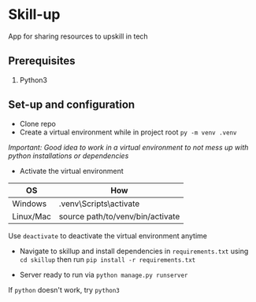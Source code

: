 
# Skill-up
App for sharing resources to upskill in tech

## Prerequisites
1. Python3



## Set-up and configuration
* Clone repo 
* Create a virtual environment while in project root `py -m venv .venv`

_Important: Good idea to work in a virtual environment to not mess up with python installations or dependencies_

* Activate the virtual environment

  <div align="center">

| OS | How |
| ---- | ----------- |
| Windows | .venv\Scripts\activate |
| Linux/Mac    |source path/to/venv/bin/activate |

  </div>

Use `deactivate` to deactivate the virtual environment anytime

* Navigate to skillup and install dependencies in `requirements.txt` using `cd skillup` then run `pip install -r requirements.txt`

* Server ready to run via `python manage.py runserver`

If `python` doesn't work, try `python3`




